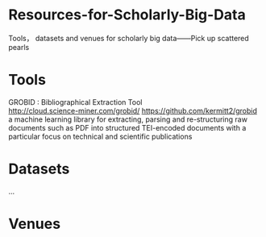 # Resources-for-Scholarly-Big-Data
Tools， datasets and venues for scholarly big data——Pick up scattered pearls

# Tools
GROBID : Bibliographical Extraction Tool  
http://cloud.science-miner.com/grobid/  https://github.com/kermitt2/grobid
a machine learning library for extracting, parsing and re-structuring raw documents such as PDF into structured TEI-encoded documents with a particular focus on technical and scientific publications



# Datasets
...

# Venues
